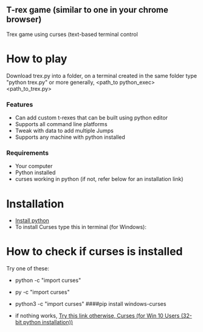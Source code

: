 ## T-rex game (similar to one in your chrome browser)
Trex game using curses (text-based terminal control
# How to play
Download trex.py into a folder, on a terminal created in the same folder type "python trex.py" or more generally, <path_to python_exec> <path_to_trex.py> 
### Features

- Can add custom t-rexes that can be built using python editor
- Supports all command line platforms
- Tweak with data to add multiple Jumps
- Supports any machine with python installed
### Requirements

- Your computer
- Python installed
- curses working in python (if not, refer below for an installation link)
# Installation
- [Install python](https://python.org/downloads)
- To install Curses type this in terminal (for Windows):
# How to check if curses is installed
Try one of these:
- python -c "import curses"
- py -c "import curses"
- python3 -c "import curses"
####pip install windows-curses

- if nothing works, [Try this link otherwise, Curses (for Win 10 Users (32-bit python installation))](https://www.lfd.uci.edu/~gohlke/pythonlibs/#curses)
